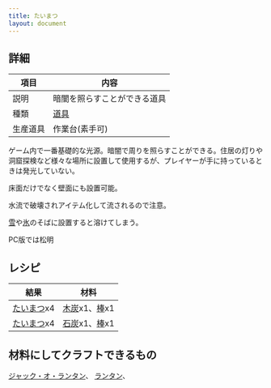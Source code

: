 ```yaml
---
title: たいまつ
layout: document
---
```

## 詳細

|項目|内容|
|---|---|
|説明|暗闇を照らすことができる道具|
|種類|[道具](道具)|
|生産道具|作業台(素手可)|

ゲーム内で一番基礎的な光源。暗闇で周りを照らすことができる。住居の灯りや洞窟探検など様々な場所に設置して使用するが、プレイヤーが手に持っているときは発光していない。

床面だけでなく壁面にも設置可能。

水流で破壊されアイテム化して流されるので注意。

[雪](雪(ブロック))や[氷](氷)のそばに設置すると溶けてしまう。

PC版では松明

## レシピ

|結果|材料|
|---|---|
|[たいまつ](たいまつ)x4|[木炭](木炭)x1、[棒](棒)x1|
|[たいまつ](たいまつ)x4|[石炭](石炭)x1、[棒](棒)x1|

## 材料にしてクラフトできるもの

[ジャック・オ・ランタン](ジャック・オ・ランタン)、
[ランタン](ランタン)、
